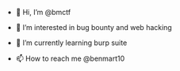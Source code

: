 - 👋 Hi, I’m @bmctf
- 👀 I’m interested in bug bounty and web hacking
- 🌱 I’m currently learning burp suite

- 📫 How to reach me @benmart10

<!---
bmctf/bmctf is a  special ✨ repository because its `README.md` (this file) appears on your GitHub profile.
You can click the Preview link to take a look at your changes.
--->
